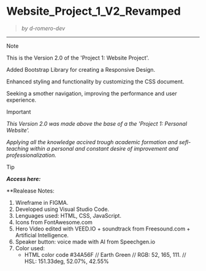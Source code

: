 # Website_Project_1_V2_Revamped
> <i> by d-romero-dev</i>
------------------------
>[!NOTE]
>This is the Version 2.0 of the 'Project 1: Website Project'.
>
>Added Bootstrap Library for creating a  Responsive Design.
>
>Enhanced styling and functionality by customizing the CSS document.
>
>Seeking a smother navigation, improving the performance and user experience.

>[!IMPORTANT]
>*This Version 2.0 was made above the base of a the 'Project 1: Personal Website'.*
>
>*Applying all the knowledge accired trough academic formation and sefl-teaching within a personal and constant desire of improvement and professionalization.*

>[!TIP]
><b><i>Access here:</i></b> 


**Realease Notes:
1) Wireframe in FIGMA.
2) Developed using Visual Studio Code.
3) Lenguages used: HTML, CSS, JavaScript.
4) Icons from FontAwesome.com
5) Hero Video edited with VEED.IO + soundtrack from Freesound.com + Artificial Intelligence.
6) Speaker button: voice made with AI from Speechgen.io
7) Color used:
   * HTML color code #34A56F // Earth Green //
RGB: 52, 165, 111. //
HSL: 151.33deg, 52.07%, 42.55%
  
